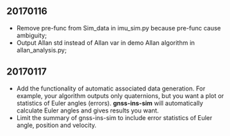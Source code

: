 ## 20170116    
- Remove pre-func from Sim_data in imu_sim.py because pre-func cause ambiguity;
- Output Allan std instead of Allan var in demo Allan algorithm in allan_analysis.py;

## 20170117
- Add the functionality of automatic associated data generation. For example, your algorithm outputs only quaternions, but you want a plot or statistics of Euler angles (errors). **gnss-ins-sim** will automatically calculate Euler angles and gives results you want.
- Limit the summary of gnss-ins-sim to include error statistics of Euler angle, position and velocity.